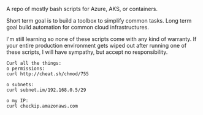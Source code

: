 A repo of mostly bash scripts for Azure, AKS, or containers.

Short term goal is to build a toolbox to simplify common tasks.
Long term goal build automation for common cloud infrastructures.

I'm still learning so none of these scripts come with any kind of warranty.
If your entire production environment gets wiped out after running one of these scripts, I will have sympathy, but accept no responsibility.


```
Curl all the things:
o permissions:  
curl http://cheat.sh/chmod/755

o subnets:		
curl subnet.im/192.168.0.5/29

o my IP:
curl checkip.amazonaws.com
```

